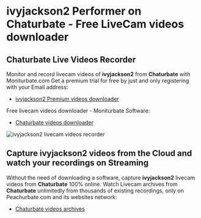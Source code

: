 # ivyjackson2 Performer on Chaturbate - Free LiveCam videos downloader

## Chaturbate Live Videos Recorder

Monitor and record livecam videos of **ivyjackson2** from **Chaturbate** with Moniturbate.com
Get a premium trial for free by just and only registering with your Email address:
* [ivyjackson2 Premium videos downloader](https://moniturbate.com/request-demo-licence-key.html)

Free livecam videos downloader - Moniturbate Software:
* [Chaturbate videos downloader](https://moniturbate.com/moniturbate-download-software.html)

![ivyjackson2 livecam videos recorder](https://peachurnet.com/templates/moniturbate-software.png)


## Capture ivyjackson2 videos from the Cloud and watch your recordings on Streaming

Without the need of downloading a software, capture **ivyjackson2** livecam videos from **Chaturbate** 100% online.
Watch Livecam archives from **Chaturbate** unlimitedly from thousands of existing recordings, only on Peachurbate.com and its websites network:
* [Chaturbate videos archives](https://peachurnet.com/)